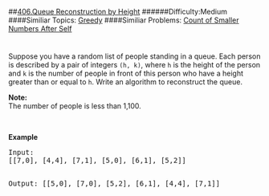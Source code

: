 ##[406.Queue Reconstruction by Height](https://leetcode.com/problems/queue-reconstruction-by-height/description/ "406.Queue Reconstruction by Height")
######Difficulty:Medium
####Similiar Topics:
  [Greedy](https://leetcode.com//tag/greedy)
####Similiar Problems:
  [Count of Smaller Numbers After Self](https://leetcode.com//problems/count-of-smaller-numbers-after-self)
<div class="question-description__3U1T" style="padding-top: 10px;"><div><p>Suppose you have a random list of people standing in a queue. Each person is described by a pair of integers <code>(h, k)</code>, where <code>h</code> is the height of the person and <code>k</code> is the number of people in front of this person who have a height greater than or equal to <code>h</code>. Write an algorithm to reconstruct the queue.
</p>

<p><b>Note:</b><br/>
The number of people is less than 1,100.
</p>

<br/>

<p><b>Example</b>
</p><pre>Input:
[[7,0], [4,4], [7,1], [5,0], [6,1], [5,2]]

Output:
[[5,0], [7,0], [5,2], [6,1], [4,4], [7,1]]
</pre>
<p/></div></div><div> </div><div> </div><div> </div><div> </div><div> </div><div> </div><div> </div><div> </div><div> </div><div> </div><div> </div><div> </div><div> </div><div> </div><div> </div><div> </div><div> </div><div> </div><div> </div><div> </div><div> </div><div> </div><div> </div><div> </div><div> </div><div> </div><div> </div><div> </div><div> </div><div> </div><div> </div><div> </div><div> </div><div> </div><div> </div><div> </div><div> </div><div> </div><div> </div><div> </div><div> </div><div> </div><div> </div><div> </div><div> </div><div> </div><div> </div><div> </div><div> </div><div> </div><div> </div><div> </div><div> </div><div> </div><div> </div><div> </div><div> </div><div> </div><div> </div><div> </div><div> </div><div> </div><div> </div><div> </div><div> </div><div> </div><div> </div><div> </div><div> </div><div> </div><div> </div><div> </div><div> </div><div> </div><div> </div><div> </div><div> </div><div> </div><div> </div><div> </div><div> </div><div> </div><div> </div><div> </div><div> </div><div> </div><div> </div><div> </div><div> </div><div> </div><div> </div><div> </div><div> </div><div> </div><div> </div><div> </div><div> </div><div> </div><div> </div><div> </div><div> </div><div> </div><div> </div><div> </div><div> </div><div> </div><div> </div><div> </div><div> </div><div> </div><div> </div><div> </div>